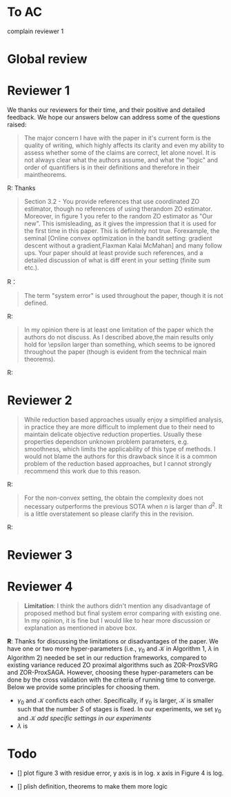 # To AC
complain reviewer 1

# Global review



# Reviewer 1
We thanks our reviewers for their time, and their positive and detailed feedback. We hope our answers below can address some of the questions raised:

>The major concern I have with the paper in it's current form is the quality of writing, which highly affects its clarity and even my ability to assess whether some of the claims are correct, let alone novel. It is not always clear what the authors assume, and what the "logic" and order of quantifiers is in their definitions and therefore in their maintheorems.

R: Thanks 


>Section 3.2 - You provide references that use coordinated ZO estimator, though no references of using therandom ZO estimator. Moreover, in figure 1 you refer to the random ZO estimator as "Our new". This ismisleading, as it gives the impression that it is used for the first time in this paper. This is definitely not true. Forexample, the seminal [Online convex optimization in the bandit setting: gradient descent without a gradient,Flaxman Kalai McMahan] and many follow ups. Your paper should at least provide such references, and a detailed discussion of what is diff erent in your setting (finite sum etc.).

R：

>The term "system error" is used throughout the paper, though it is not defined.

R:


>In my opinion there is at least one limitation of the paper which the authors do not discuss.
As I described above,the main results only hold for \epsilon larger than something, which seems to be ignored throughout the paper (though is evident from the technical main theorems).

R:

# Reviewer 2

>While reduction based approaches usually enjoy a simplified analysis, in practice they are more difficult to implement due to their need to maintain delicate objective reduction properties. Usually these properties dependson unknown problem parameters, e.g. smoothness, which limits the applicability of this type of methods. I would not blame the authors for this drawback since it is a common problem of the reduction based approaches, but I cannot strongly recommend this work due to this reason.

R:


>For the non-convex setting, the obtain the complexity does not necessary outperforms the previous SOTA when $n$ is larger than $d^2$. It is a little overstatement so please clarify this in the revision.

R:

# Reviewer 3

# Reviewer 4
>**Limitation**: I think the authors didn't mention any disadvantage of proposed method but final system error comparing with existing one. In my opinion, it is fine but I would like to hear more discussion or explanation as mentioned in above box.

**R**: Thanks for discussing the limitations or disadvantages of the paper. We have one or two more hyper-parameters (i.e., $\gamma_0$ and $\mathcal{K}$ in Algorithm 1, $\lambda$ in Algorithm 2) needed be set in our reduction frameworks, compared to existing variance reduced ZO proximal  algorithms such as ZOR-ProxSVRG and ZOR-ProxSAGA. However, choosing these hyper-parameters can be done by the cross validation  with the criteria of running time to converge. Below we provide some principles for choosing them.

   - $\gamma_0$ and $\mathcal{K}$ conficts each other. Specifically, if $\gamma_0$ is larger, $\mathcal{K}$ is smaller such that the number $S$ of stages is fixed. In our experiments, we set  $\gamma_0$ and $\mathcal{K}$ *add specific settings in our experiments*
   - $\lambda$ is 




# Todo

- []  plot figure 3 with residue error, y axis is in log. x axis in Figure  4 is log.

- [] plish definition, theorems to make them more logic
